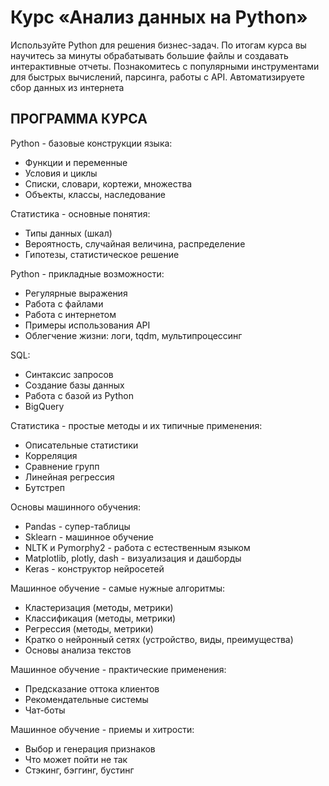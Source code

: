 # Курс «Анализ данных на Python»
Используйте Python для решения бизнес-задач.
По итогам курса вы научитесь за минуты обрабатывать большие файлы и создавать интерактивные отчеты. 
Познакомитесь с популярными инструментами для быстрых вычислений, парсинга, работы с API. 
Автоматизируете сбор данных из интернета
## ПРОГРАММА КУРСА
Python - базовые конструкции языка:
* Функции и переменные
* Условия и циклы
* Списки, словари, кортежи, множества
* Объекты, классы, наследование

Статистика - основные понятия:
* Типы данных (шкал)
* Вероятность, случайная величина, распределение
* Гипотезы, статистическое решение

Python - прикладные возможности:
* Регулярные выражения
* Работа с файлами
* Работа с интернетом
* Примеры использования API
* Облегчение жизни: логи, tqdm, мультипроцессинг

SQL:
* Синтаксис запросов
* Создание базы данных
* Работа с базой из Python
* BigQuery

Статистика - простые методы и их типичные применения:
* Описательные статистики
* Корреляция
* Сравнение групп
* Линейная регрессия
* Бутстреп

Основы машинного обучения:
* Pandas - супер-таблицы
* Sklearn - машинное обучение
* NLTK и Pymorphy2 - работа с естественным языком
* Matplotlib, plotly, dash - визуализация и дашборды
* Keras - конструктор нейросетей

Машинное обучение - самые нужные алгоритмы:
* Кластеризация (методы, метрики)
* Классификация (методы, метрики)
* Регрессия (методы, метрики)
* Кратко о нейронный сетях (устройство, виды, преимущества)
* Основы анализа текстов

Машинное обучение - практические применения:
* Предсказание оттока клиентов
* Рекомендательные системы
* Чат-боты

Машинное обучение - приемы и хитрости:
* Выбор и генерация признаков
* Что может пойти не так
* Стэкинг, бэггинг, бустинг
